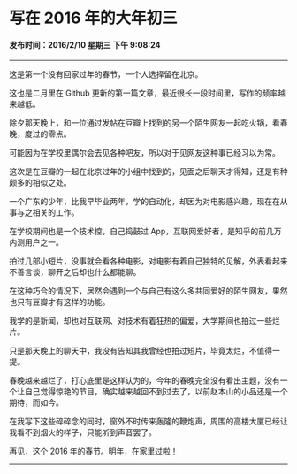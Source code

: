 写在 2016 年的大年初三
===

#### 发布时间：2016/2/10 星期三 下午 9:08:24 

----------
这是第一个没有回家过年的春节，一个人选择留在北京。

这也是二月里在 Github 更新的第一篇文章，最近很长一段时间里，写作的频率越来越低。

除夕那天晚上，和一位通过发帖在豆瓣上找到的另一个陌生网友一起吃火锅，看春晚，度过的零点。

可能因为在学校里偶尔会去见各种吧友，所以对于见网友这种事已经习以为常。

这次是在豆瓣的一起在北京过年的小组中找到的，见面之后聊天才得知，还是有种颇多的相似之处。

一个广东的少年，比我早毕业两年，学的自动化，却因为对电影感兴趣，现在在从事与之相关的工作。

在学校期间也是一个技术控，自己捣鼓过 App，互联网爱好者，是知乎的前几万内测用户之一。

拍过几部小短片，没事就会看各种电影，对电影有着自己独特的见解，外表看起来不善言谈，聊开之后却也什么都能聊。

在这种巧合的情况下，居然会遇到一个与自己有这么多共同爱好的陌生网友，果然也只有豆瓣才有这样的功能。

我学的是新闻，却也对互联网、对技术有着狂热的偏爱，大学期间也拍过一些烂片。

只是那天晚上的聊天中，我没有告知其我曾经也拍过短片，毕竟太烂，不值得一提。

春晚越来越烂了，打心底里是这样认为的，今年的春晚完全没有看出主题，没有一个让自己觉得惊艳的节目，确实越来越回不到过去了，以前赵本山的小品还是一个期待，而如今。

在我写下这些碎碎念的同时，窗外不时传来轰隆的鞭炮声，周围的高楼大厦已经让我看不到烟火的样子，只能听到声音罢了。

再见，这个 2016 年的春节。明年，在家里过啦！


----------


<!-- UY 在线评论代码-->
<div id="uyan_frame"></div>
<script type="text/javascript" src="http://v2.uyan.cc/code/uyan.js?uid=2076107"></script>
<!-- UY END -->
